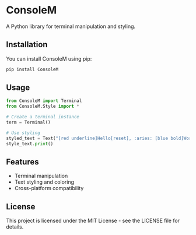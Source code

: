 # ConsoleM

A Python library for terminal manipulation and styling.

## Installation

You can install ConsoleM using pip:

```bash
pip install ConsoleM
```

## Usage

```python
from ConsoleM import Terminal
from ConsoleM.Style import *

# Create a terminal instance
term = Terminal()

# Use styling
styled_text = Text("[red underline]Hello[reset], :aries: [blue bold]World[/]!")
style_text.print()
```

## Features

- Terminal manipulation
- Text styling and coloring
- Cross-platform compatibility

## License

This project is licensed under the MIT License - see the LICENSE file for details. 